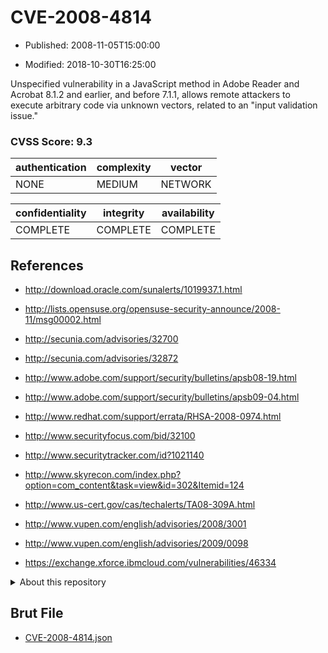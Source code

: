 # CVE-2008-4814

- Published: 2008-11-05T15:00:00

- Modified: 2018-10-30T16:25:00

Unspecified vulnerability in a JavaScript method in Adobe Reader and Acrobat 8.1.2 and earlier, and before 7.1.1, allows remote attackers to execute arbitrary code via unknown vectors, related to an "input validation issue."

### CVSS Score: **9.3**

| authentication | complexity | vector |
| --- | --- | --- |
| NONE | MEDIUM | NETWORK |

| confidentiality | integrity | availability |
| --- | --- | --- |
| COMPLETE | COMPLETE | COMPLETE |

## References

* http://download.oracle.com/sunalerts/1019937.1.html

* http://lists.opensuse.org/opensuse-security-announce/2008-11/msg00002.html

* http://secunia.com/advisories/32700

* http://secunia.com/advisories/32872

* http://www.adobe.com/support/security/bulletins/apsb08-19.html

* http://www.adobe.com/support/security/bulletins/apsb09-04.html

* http://www.redhat.com/support/errata/RHSA-2008-0974.html

* http://www.securityfocus.com/bid/32100

* http://www.securitytracker.com/id?1021140

* http://www.skyrecon.com/index.php?option=com_content&task=view&id=302&Itemid=124

* http://www.us-cert.gov/cas/techalerts/TA08-309A.html

* http://www.vupen.com/english/advisories/2008/3001

* http://www.vupen.com/english/advisories/2009/0098

* https://exchange.xforce.ibmcloud.com/vulnerabilities/46334

<details>
<summary>About this repository</summary> 

  This repository is part of the project [Live Hack CVE](https://github.com/Live-Hack-CVE). Main website can be found [www.live-hack.org](https://www.live-hack.org) 
  
  Made by [Sn0wAlice](https://github.com/Sn0wAlice) for the people that care about security and need to have a feed of the latest CVEs. Hope you enjoy it, don't forget to star the repo and follow me on [Twitter](https://twitter.com/Sn0wAlice) and [Github](https://github.com/Sn0wAlice). And that is my [personnal website](https://www.alice-snow.me/)

  - [Home Page](https://github.com/Live-Hack-CVE)
  - [Framework](https://github.com/Live-Hack-CVE/cve-framework)
  - [CVE database](https://github.com/Live-Hack-CVE/full_database)
  - [Changelog](https://github.com/Live-Hack-CVE/Changelog)
</details>

## Brut File

* [CVE-2008-4814.json](https://raw.githubusercontent.com/Live-Hack-CVE/full_database/main/cves/2008/CVE-2008-4814.json)

